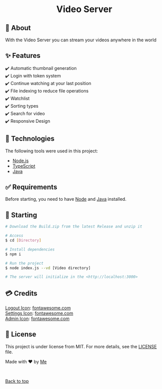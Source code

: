 <h1 align="center">Video Server</h1>

## :dart: About ##

With the Video Server you can stream your videos anywhere in the world

## :sparkles: Features ##

:heavy_check_mark: Automatic thumbnail generation\
:heavy_check_mark: Login with token system\
:heavy_check_mark: Continue watching at your last position\
:heavy_check_mark: File indexing to reduce file operations\
:heavy_check_mark: Watchlist\
:heavy_check_mark: Sorting types\
:heavy_check_mark: Search for video\
:heavy_check_mark: Responsive Design

## :rocket: Technologies ##

The following tools were used in this project:

- [Node.js](https://nodejs.org/en/)
- [TypeScript](https://www.typescriptlang.org/)
- [Java](https://java.com/)

## :white_check_mark: Requirements ##

Before starting, you need to have [Node](https://nodejs.org/en/) and [Java](https://java.com/) installed.

## :checkered_flag: Starting ##

```bash
# Download the Build.zip from the latest Release and unzip it

# Access
$ cd [Directory]

# Install dependencies
$ npm i

# Run the project
$ node index.js --vd [Video directory]

# The server will initialize in the <http://localhost:3000>
```

## 💳 Credits ##

[Logout Icon](https://fontawesome.com/icons/sign-out-alt?style=solid): [fontawesome.com](https://fontawesome.com/)\
[Settings Icon](https://fontawesome.com/icons/user-cog?style=solid): [fontawesome.com](https://fontawesome.com/)\
[Admin Icon](https://fontawesome.com/icons/user-tie?style=solid): [fontawesome.com](https://fontawesome.com/)

## :memo: License ##

This project is under license from MIT. For more details, see the [LICENSE](LICENSE.md) file.


Made with :heart: by <a href="https://github.com/AnAppleforlife" target="_blank">Me</a>

&#xa0;

<a href="#top">Back to top</a>
